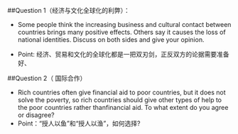 \#\#Question 1（经济与文化全球化的利弊）：

* Some people think the increasing business and cultural contact between countries brings many positive effects. Others say it causes the loss of national identities. Discuss on both sides and give your opinion.

* Point: 经济、贸易和文化的全球化都是一把双刃剑，正反双方的论据需要准备好、


\#\#Question 2（ 国际合作）

* Rich countries often give financial aid to poor countries, but it does not solve the poverty, so rich countries should give other types of help to the poor countries rather thanfinancial aid. To what extent do you agree or disagree?
* Point：“授人以鱼”和“授人以渔”，如何选择?

